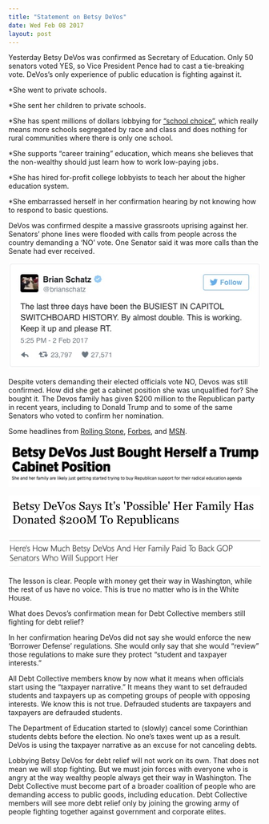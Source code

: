 ```yaml
---
title: "Statement on Betsy DeVos"
date: Wed Feb 08 2017
layout: post
---
```


Yesterday Betsy DeVos was confirmed as Secretary of Education. Only 50 senators voted YES, so Vice President Pence had to cast a tie-breaking vote. DeVos’s only experience of public education is fighting against it. 

*She went to private schools.

*She sent her children to private schools.

*She has spent millions of dollars lobbying for [“school choice”](http://news.vice.com/story/school-choice-detroit-betsy-devos), which really means more schools segregated by race and class and does nothing for rural communities where there is only one school. 

*She supports “career training” education, which means she believes that the non-wealthy should just learn how to work low-paying jobs.

*She has hired for-profit college lobbyists to teach her about the higher education system.

*She embarrassed herself in her confirmation hearing by not knowing how to respond to basic questions. 

DeVos was confirmed despite a massive grassroots uprising against her. Senators’ phone lines were flooded with calls from people across the country demanding a ‘NO’ vote. One Senator said it was more calls than the Senate had ever received. 

![alt](/assets/images/2017/02/brians1.jpg)


Despite voters demanding their elected officials vote NO, Devos was still confirmed. How did she get a cabinet position she was unqualified for? She bought it. The Devos family has given $200 million to the Republican party in recent years, including to Donald Trump and to some of the same Senators who voted to confirm her nomination. 

Some headlines from [Rolling Stone](http://http://www.rollingstone.com/politics/features/betsy-devos-just-bought-herself-a-trump-cabinet-position-w465578), [Forbes](http://http://www.forbes.com/sites/danalexander/2017/01/17/devos-says-its-possible-her-family-has-donated-200m-to-republicans/#148d1f8f4268), and [MSN](http://https://www.msn.com/en-us/news/politics/heres-how-much-betsy-devos-and-her-family-paid-to-back-gop-senators-who-will-support-her/ar-AAmz6e5). 

![alt](/assets/images/2017/02/rs1.jpg)

![alt](/assets/images/2017/02/devos2_1.jpg)

![alt](/assets/images/2017/02/devos3_1.jpg)



The lesson is clear. People with money get their way in Washington, while the rest of us have no voice. This is true no matter who is in the White House. 

What does Devos’s confirmation mean for Debt Collective members still fighting for debt relief? 

In her confirmation hearing DeVos did not say she would enforce the new ‘Borrower Defense’ regulations. She would only say that she would “review” those regulations to make sure they protect “student and taxpayer interests.” 

All Debt Collective members know by now what it means when officials start using the “taxpayer narrative.” It means they want to set defrauded students and taxpayers up as competing groups of people with opposing interests. We know this is not true. Defrauded students are taxpayers and taxpayers are defrauded students. 

The Department of Education started to (slowly) cancel some Corinthian students debts before the election. No one’s taxes went up as a result. DeVos is using the taxpayer narrative as an excuse for not canceling debts. 

Lobbying Betsy DeVos for debt relief will not work on its own. That does not mean we will stop fighting. But we must join forces with everyone who is angry at the way wealthy people always get their way in Washington. The Debt Collective must become part of a broader coalition of people who are demanding access to public goods, including education. Debt Collective members will see more debt relief only by joining the growing army of people fighting together against government and corporate elites. 

